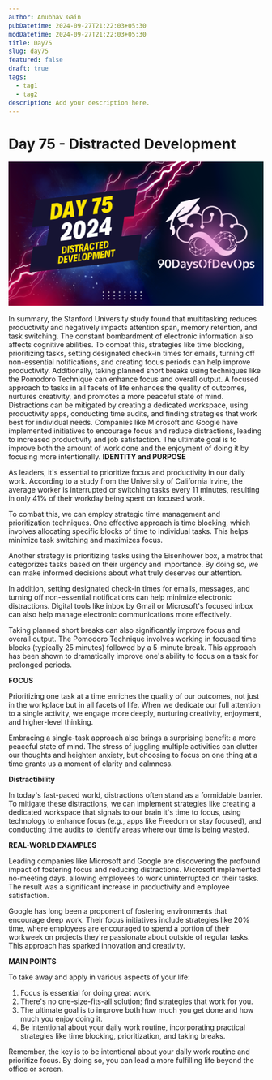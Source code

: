 ```yaml
---
author: Anubhav Gain
pubDatetime: 2024-09-27T21:22:03+05:30
modDatetime: 2024-09-27T21:22:03+05:30
title: Day75
slug: day75
featured: false
draft: true
tags:
  - tag1
  - tag2
description: Add your description here.
---
```


# Day 75 - Distracted Development

[![Watch the video](thumbnails/day75.png)](https://www.youtube.com/watch?v=6uQtmh6MEYA)

In summary, the Stanford University study found that multitasking reduces productivity and negatively impacts attention span, memory retention, and task switching. The constant bombardment of electronic information also affects cognitive abilities. To combat this, strategies like time blocking, prioritizing tasks, setting designated check-in times for emails, turning off non-essential notifications, and creating focus periods can help improve productivity. Additionally, taking planned short breaks using techniques like the Pomodoro Technique can enhance focus and overall output. A focused approach to tasks in all facets of life enhances the quality of outcomes, nurtures creativity, and promotes a more peaceful state of mind. Distractions can be mitigated by creating a dedicated workspace, using productivity apps, conducting time audits, and finding strategies that work best for individual needs. Companies like Microsoft and Google have implemented initiatives to encourage focus and reduce distractions, leading to increased productivity and job satisfaction. The ultimate goal is to improve both the amount of work done and the enjoyment of doing it by focusing more intentionally.
**IDENTITY and PURPOSE**

As leaders, it's essential to prioritize focus and productivity in our daily work. According to a study from the University of California Irvine, the average worker is interrupted or switching tasks every 11 minutes, resulting in only 41% of their workday being spent on focused work.

To combat this, we can employ strategic time management and prioritization techniques. One effective approach is time blocking, which involves allocating specific blocks of time to individual tasks. This helps minimize task switching and maximizes focus.

Another strategy is prioritizing tasks using the Eisenhower box, a matrix that categorizes tasks based on their urgency and importance. By doing so, we can make informed decisions about what truly deserves our attention.

In addition, setting designated check-in times for emails, messages, and turning off non-essential notifications can help minimize electronic distractions. Digital tools like inbox by Gmail or Microsoft's focused inbox can also help manage electronic communications more effectively.

Taking planned short breaks can also significantly improve focus and overall output. The Pomodoro Technique involves working in focused time blocks (typically 25 minutes) followed by a 5-minute break. This approach has been shown to dramatically improve one's ability to focus on a task for prolonged periods.

**FOCUS**

Prioritizing one task at a time enriches the quality of our outcomes, not just in the workplace but in all facets of life. When we dedicate our full attention to a single activity, we engage more deeply, nurturing creativity, enjoyment, and higher-level thinking.

Embracing a single-task approach also brings a surprising benefit: a more peaceful state of mind. The stress of juggling multiple activities can clutter our thoughts and heighten anxiety, but choosing to focus on one thing at a time grants us a moment of clarity and calmness.

**Distractibility**

In today's fast-paced world, distractions often stand as a formidable barrier. To mitigate these distractions, we can implement strategies like creating a dedicated workspace that signals to our brain it's time to focus, using technology to enhance focus (e.g., apps like Freedom or stay focused), and conducting time audits to identify areas where our time is being wasted.

**REAL-WORLD EXAMPLES**

Leading companies like Microsoft and Google are discovering the profound impact of fostering focus and reducing distractions. Microsoft implemented no-meeting days, allowing employees to work uninterrupted on their tasks. The result was a significant increase in productivity and employee satisfaction.

Google has long been a proponent of fostering environments that encourage deep work. Their focus initiatives include strategies like 20% time, where employees are encouraged to spend a portion of their workweek on projects they're passionate about outside of regular tasks. This approach has sparked innovation and creativity.

**MAIN POINTS**

To take away and apply in various aspects of your life:

1. Focus is essential for doing great work.
2. There's no one-size-fits-all solution; find strategies that work for you.
3. The ultimate goal is to improve both how much you get done and how much you enjoy doing it.
4. Be intentional about your daily work routine, incorporating practical strategies like time blocking, prioritization, and taking breaks.

Remember, the key is to be intentional about your daily work routine and prioritize focus. By doing so, you can lead a more fulfilling life beyond the office or screen.
